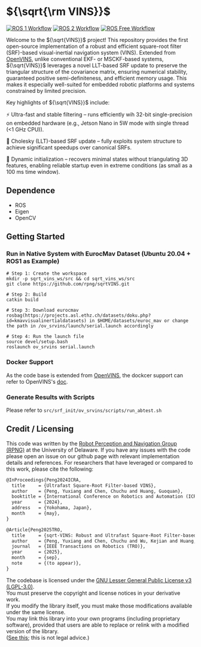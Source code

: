 # ${\sqrt{\rm VINS}}$

[![ROS 1 Workflow](https://github.com/rpng/open_vins/actions/workflows/build_ros1.yml/badge.svg)](https://github.com/rpng/open_vins/actions/workflows/build_ros1.yml)
[![ROS 2 Workflow](https://github.com/rpng/open_vins/actions/workflows/build_ros2.yml/badge.svg)](https://github.com/rpng/open_vins/actions/workflows/build_ros2.yml)
[![ROS Free Workflow](https://github.com/rpng/open_vins/actions/workflows/build.yml/badge.svg)](https://github.com/rpng/open_vins/actions/workflows/build.yml)

Welcome to the ${\sqrt{VINS}}$ project! This repository provides the first open-source implementation of a robust and efficient square-root filter (SRF)-based visual-inertial navigation system (VINS). Extended from [OpenVINS](https://github.com/rpng/open_vins), unlike conventional EKF- or MSCKF-based systems, ${\sqrt{VINS}}$ leverages a novel LLT-based SRF update to preserve the triangular structure of the covariance matrix, ensuring numerical stability, guaranteed positive semi-definiteness, and efficient memory usage. This makes it especially well-suited for embedded robotic platforms and systems constrained by limited precision.

Key highlights of ${\sqrt{VINS}}$ include:

⚡ Ultra-fast and stable filtering – runs efficiently wih 32-bit single-precision on embedded hardware (e.g., Jetson Nano in 5W mode with single thread (<1 GHz CPU)).

🧮 Cholesky (LLT)-based SRF update – fully exploits system structure to achieve significant speedups over canonical SRFs.

🚀 Dynamic initialization – recovers minimal states without triangulating 3D features, enabling reliable startup even in extreme conditions (as small as a 100 ms time window).

## Dependence
* ROS
* Eigen
* OpenCV

## Getting Started
### Run in Native System with EurocMav Dataset (Ubuntu 20.04 + ROS1 as Example)
```shell
# Step 1: Create the workspace
mkdir -p sqrt_vins_ws/src && cd sqrt_vins_ws/src
git clone https://github.com/rpng/sqrtVINS.git

# Step 2: Build 
catkin build

# Step 3: Download eurocmav rosbag(https://projects.asl.ethz.ch/datasets/doku.php?id=kmavvisualinertialdatasets) in $HOME/datasets/euroc_mav or change the path in /ov_srvins/launch/serial.launch accordingly

# Step 4: Run the launch file
source devel/setup.bash
roslaunch ov_srvins serial.launch
```

### Docker Support
As the code base is extended from [OpenVINS](https://github.com/rpng/open_vins), the dockcer support can refer to OpenVINS's [doc](https://docs.openvins.com/dev-docker.html).

### Generate Results with Scripts
Please refer to ``src/srf_init/ov_srvins/scripts/run_abtest.sh``

## Credit / Licensing

This code was written by the [Robot Perception and Navigation Group (RPNG)](https://sites.udel.edu/robot/) at the
University of Delaware. If you have any issues with the code please open an issue on our github page with relevant
implementation details and references. For researchers that have leveraged or compared to this work, please cite the
following:

```txt
@InProceedings{Peng2024ICRA,
  title     = {Ultrafast Square-Root Filter-based VINS}, 
  author    = {Peng, Yuxiang and Chen, Chuchu and Huang, Guoquan},
  booktitle = {International Conference on Robotics and Automation (ICRA)},
  year      = {2024},
  address   = {Yokohama, Japan},
  month     = {may},
}
```
```txt
@Article{Peng2025TRO,
  title     = {sqrt-VINS: Robust and Ultrafast Square-Root Filter-based 3D Motion Tracking},
  author    = {Peng, Yuxiang and Chen, Chuchu and Wu, Kejian and Huang, Guoquan},
  journal   = {IEEE Transactions on Robotics (TRO)},
  year      = {2025},
  month     = {sep},
  note      = {(to appear)},
}
```

The codebase is licensed under the [GNU Lesser General Public License v3 (LGPL-3.0)](https://www.gnu.org/licenses/lgpl-3.0.txt).  
You must preserve the copyright and license notices in your derivative work.  
If you modify the library itself, you must make those modifications available under the same license.  
You may link this library into your own programs (including proprietary software), provided that users are able to replace or relink with a modified version of the library.  
([See this](https://choosealicense.com/licenses/lgpl-3.0/); this is not legal advice.)



